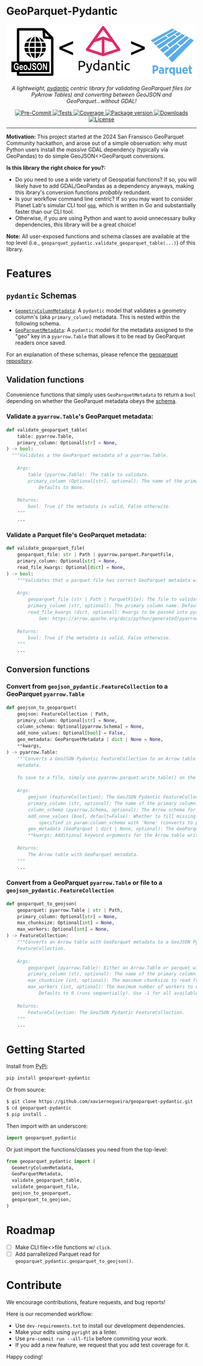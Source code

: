 # GeoParquet-Pydantic

<p align="center">
  <img src="https://github.com/xaviernogueira/geoparquet-pydantic/blob/main/imgs/repo_logo.png" alt="Logo">
</p>
<p align="center">
  <em> A lightweight, <a href="https://docs.pydantic.dev/latest/" target="_blank">pydantic</a> centric library for validating GeoParquet files (or PyArrow Tables) and converting between GeoJSON and GeoParquet...without GDAL!</em>
</p>
<p align="center">
  <a href="https://github.com/xaviernogueira/geoparquet-pydantic/actions/workflows/pre-commit.yml" target="_blank">
      <img src="https://github.com/xaviernogueira/geoparquet-pydantic/workflows/pre-commit/badge.svg" alt="Pre-Commit">
  </a>
  <a href="https://github.com/xaviernogueira/geoparquet-pydantic/actions/workflows/tests.yml" target="_blank">
      <img src="https://github.com/xaviernogueira/geoparquet-pydantic/workflows/tests/badge.svg" alt="Tests">
  </a>
  <a href="https://codecov.io/gh/xaviernogueira/geoparquet-pydantic" target="_blank">
      <img src="https://codecov.io/gh/xaviernogueira/geoparquet-pydantic/branch/main/graph/badge.svg" alt="Coverage">
  </a>
  <a href="https://pypi.org/project/geoparquet-pydantic" target="_blank">
      <img src="https://img.shields.io/pypi/v/geoparquet-pydantic?color=%2334D058&label=pypi%20package" alt="Package version">
  </a>
  <a href="https://pypistats.org/packages/geoparquet-pydantic" target="_blank">
      <img src="https://img.shields.io/pypi/dm/geoparquet-pydantic.svg" alt="Downloads">
  </a>
  <a href="https://github.com/xaviernogueira/geoparquet-pydantic/blob/main/LICENSE" target="_blank">
      <img src="https://img.shields.io/github/license/xaviernogueira/geoparquet-pydantic.svg" alt="License">
  </a>
</p>

---
**Motivation:** This project started at the 2024 San Fransisco GeoParquet Community hackathon, and arose out of a simple observation:
why must Python users install the *massive* GDAL dependency (typically via GeoPandas) to do simple GeoJSON<>GeoParquet conversions.

**Is this library the right choice for you?:**
* Do you need to use a wide variety of Geospatial functions? If so, you will likely have to add GDAL/GeoPandas as a dependency anyways,
making this ibrary's conversion functions *probably* redundant.
* Is your workflow command line centric? If so you may want to consider Planet Lab's simular CLI tool [`gpq`](https://github.com/planetlabs/gpq),
which is written in Go and substantially faster than our CLI tool.
* Otherwise, if you are using Python and want to avoid unnecessary bulky dependencies, this library will be a great choice!

**Note:** All user-exposed functions and schema classes are available at the top level (i.e., `geoparquet_pydantic.validate_geoparquet_table(...)`) of this library.

# Features

## `pydantic` Schemas

* [`GeometryColumnMetadata`](https://github.com/xaviernogueira/geoparquet-pydantic/blob/cec560451db01cd5c4a4b1fea6486c86975f7499/geoparquet_pydantic/schemas.py#L40): A `pydantic` model that validates a
geometry column's (aka `primary_column`) metadata. This is nested within the following schema.
* [`GeoParquetMetadata`](https://github.com/xaviernogueira/geoparquet-pydantic/blob/cec560451db01cd5c4a4b1fea6486c86975f7499/geoparquet_pydantic/schemas.py#L93): A `pydantic` model for the metadata assigned to the "geo" key in a `pyarrow.Table`
that allows it to be read by GeoParquet readers once saved.

For an explanation of these schemas, please refence the [geoparquet repository](https://github.com/opengeospatial/geoparquet/blob/main/format-specs/geoparquet.md).

## Validation functions

Convenience functions that simply uses `GeoParquetMetadata` to return a `bool` depending on whether the GeoParquet metadata obeys the [schema](https://github.com/opengeospatial/geoparquet/blob/main/format-specs/geoparquet.md).

### Validate a `pyarrow.Table`'s GeoParquet metadata:
```python
def validate_geoparquet_table(
    table: pyarrow.Table,
    primary_column: Optional[str] = None,
) -> bool:
  """Validates a the GeoParquet metadata of a pyarrow.Table.

    Args:
        table (pyarrow.Table): The table to validate.
        primary_column (Optional[str], optional): The name of the primary geometry column.
            Defaults to None.

    Returns:
        bool: True if the metadata is valid, False otherwise.
    """
    ...
```

### Validate a Parquet file's GeoParquet metadata:

```python
def validate_geoparquet_file(
    geoparquet_file: str | Path | pyarrow.parquet.ParquetFile,
    primary_column: Optional[str] = None,
    read_file_kwargs: Optional[dict] = None,
) -> bool:
    """Validates that a parquet file has correct GeoParquet metadata without opening it.

    Args:
        geoparquet_file (str | Path | ParquetFile): The file to validate.
        primary_column (str, optional): The primary column name. Defaults to 'geometry'.
        read_file_kwargs (dict, optional): Kwargs to be passed into pyarrow.parquet.ParquetFile().
            See: https://arrow.apache.org/docs/python/generated/pyarrow.parquet.ParquetFile.html#pyarrow-parquet-parquetfile

    Returns:
        bool: True if the metadata is valid, False otherwise.
    """
    ...
```

## Conversion functions

### Convert from `geojson_pydantic.FeatureCollection` to a GeoParquet `pyarrow.Table`

```python
def geojson_to_geoparquet(
    geojson: FeatureCollection | Path,
    primary_column: Optional[str] = None,
    column_schema: Optional[pyarrow.Schema] = None,
    add_none_values: Optional[bool] = False,
    geo_metadata: GeoParquetMetadata | dict | None = None,
    **kwargs,
) -> pyarrow.Table:
    """Converts a GeoJSON Pydantic FeatureCollection to an Arrow table with geoparquet
    metadata.

    To save to a file, simply use pyarrow.parquet.write_table() on the returned table.

    Args:
        geojson (FeatureCollection): The GeoJSON Pydantic FeatureCollection.
        primary_column (str, optional): The name of the primary column. Defaults to None.
        column_schema (pyarrow.Schema, optional): The Arrow schema for the table. Defaults to None.
        add_none_values (bool, default=False): Whether to fill missing column values
            specified in param:column_schema with 'None' (converts to pyarrow.null()).
        geo_metadata (GeoParquet | dict | None, optional): The GeoParquet metadata.
        **kwargs: Additional keyword arguments for the Arrow table writer.

    Returns:
        The Arrow table with GeoParquet metadata.
    """
    ...
```

### Convert from a GeoParquet `pyarrow.Table` or file to a `geojson_pydantic.FeatureCollection`

```python
def geoparquet_to_geojson(
    geoparquet: pyarrow.Table | str | Path,
    primary_column: Optional[str] = None,
    max_chunksize: Optional[int] = None,
    max_workers: Optional[int] = None,
) -> FeatureCollection:
    """Converts an Arrow table with GeoParquet metadata to a GeoJSON Pydantic
    FeatureCollection.

    Args:
        geoparquet (pyarrow.Table): Either an Arrow.Table or parquet with GeoParquet metadata.
        primary_column (str, optional): The name of the primary column. Defaults to 'geometry'.
        max_chunksize (int, optional): The maximum chunksize to read from the parquet file. Defaults to 1000.
        max_workers (int, optional): The maximum number of workers to use for parallel processing.
            Defaults to 0 (runs sequentially). Use -1 for all available cores.

    Returns:
        FeatureCollection: The GeoJSON Pydantic FeatureCollection.
    """
    ...
```

# Getting Started

Install from [PyPi](https://pypi.org/project/geoparquet-pydantic):
```bash
pip install geoparquet-pydantic
```

Or from source:
```bash
$ git clone https://github.com/xaviernogueira/geoparquet-pydantic.git
$ cd geoparquet-pydantic
$ pip install .
```

Then import with an underscore:
```python
import geoparquet_pydantic
```

Or just import the functions/classes you need from the top-level:
```python
from geoparquet_pydantic import (
  GeometryColumnMetadata,
  GeoParquetMetadata,
  validate_geoparquet_table,
  validate_geoparquet_file,
  geojson_to_geoparquet,
  geoparquet_to_geojson,
)
```

# Roadmap

- [ ] Make CLI file<>file functions w/ `click`.
- [ ] Add parrallelized Parquet read for `geoparquet_pydantic.geoparquet_to_geojson()`.

# Contribute

We encourage contributions, feature requests, and bug reports!

Here is our recomended workflow:

* Use `dev-requirements.txt` to install our development dependencies.
* Make your edits using `pyright` as a linter.
* Use `pre-commit run --all-file` before commiting your work.
* If you add a new feature, we request that you add test coverage for it.

Happy coding!
